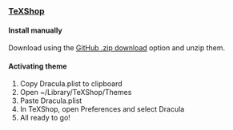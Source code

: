 ### [TeXShop](https://pages.uoregon.edu/koch/texshop/)

#### Install manually

Download using the [GitHub .zip download](https://github.com/dracula/texshop/archive/master.zip) option and unzip them.

#### Activating theme

1. Copy Dracula.plist to clipboard
2. Open ~/Library/TeXShop/Themes
3. Paste Dracula.plist
4. In TeXShop, open Preferences and select Dracula
5. All ready to go!
